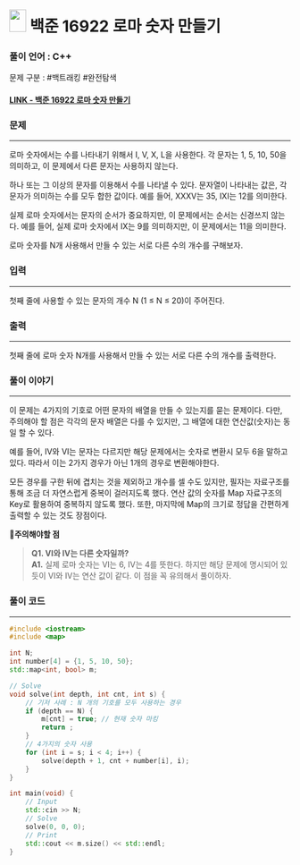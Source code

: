 
# <img src="https://d2gd6pc034wcta.cloudfront.net/tier/8.svg" width="30" height="40"> 백준 16922 로마 숫자 만들기


### 풀이 언어 : C++

문제 구분 : #백트래킹 #완전탐색
#### [LINK - 백준 16922 로마 숫자 만들기](https://www.acmicpc.net/problem/16922)

### 문제
<hr>

로마 숫자에서는 수를 나타내기 위해서 I, V, X, L을 사용한다. 각 문자는 1, 5, 10, 50을 의미하고, 이 문제에서 다른 문자는 사용하지 않는다.

하나 또는 그 이상의 문자를 이용해서 수를 나타낼 수 있다. 문자열이 나타내는 값은, 각 문자가 의미하는 수를 모두 합한 값이다. 예를 들어, XXXV는 35, IXI는 12를 의미한다.

실제 로마 숫자에서는 문자의 순서가 중요하지만, 이 문제에서는 순서는 신경쓰지 않는다. 예를 들어, 실제 로마 숫자에서 IX는 9를 의미하지만, 이 문제에서는 11을 의미한다.

로마 숫자를 N개 사용해서 만들 수 있는 서로 다른 수의 개수를 구해보자.

### 입력
<hr>

첫째 줄에 사용할 수 있는 문자의 개수 N (1 ≤ N ≤ 20)이 주어진다.
### 출력
<hr>

첫째 줄에 로마 숫자 N개를 사용해서 만들 수 있는 서로 다른 수의 개수를 출력한다.
### 풀이 이야기
<hr>

이 문제는 4가지의 기호로 어떤 문자의 배열을 만들 수 있는지를 묻는 문제이다. 다만, 주의해야 할 점은 각각의 문자 배열은 다를 수 있지만, 그 배열에 대한 연산값(숫자)는 동일 할 수 있다.

예를 들어, IV와 VI는 문자는 다르지만 해당 문제에서는 숫자로 변환시 모두 6을 말하고 있다. 따라서 이는 2가지 경우가 아닌 1개의 경우로 변환해야한다.

모든 경우를 구한 뒤에 겹치는 것을 제외하고 개수를 셀 수도 있지만, 필자는 자료구조를 통해 조금 더 자연스럽게 중복이 걸러지도록 했다. 연산 값의 숫자를 Map 자료구조의 Key로 활용하여 중복하지 않도록 했다. 또한, 마지막에 Map의 크기로 정답을 간편하게 출력할 수 있는 것도 장점이다.

🚨**주의해야할 점**
>**Q1. VI와 IV는 다른 숫자일까?**  
>**A1.** 실제 로마 숫자는 VI는 6, IV는 4를 뜻한다. 하지만 해당 문제에 명시되어 있듯이 VI와 IV는 연산 값이 같다. 이 점을 꼭 유의해서 풀이하자.


### 풀이 코드
<hr>

``` c++
#include <iostream>
#include <map>

int N;
int number[4] = {1, 5, 10, 50};
std::map<int, bool> m;

// Solve
void solve(int depth, int cnt, int s) {
    // 기저 사례 : N 개의 기호를 모두 사용하는 경우
    if (depth == N) {
        m[cnt] = true; // 현재 숫자 마킹
        return ;
    }
    // 4가지의 숫자 사용
    for (int i = s; i < 4; i++) {
        solve(depth + 1, cnt + number[i], i);
    }
}

int main(void) {
    // Input
    std::cin >> N;
    // Solve
    solve(0, 0, 0);
    // Print
    std::cout << m.size() << std::endl;
}
```

